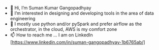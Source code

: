 - 👋 Hi, I’m Suman Kumar Gangopadhyay
- 👀 I’m interested in designing and developing tools in the area of data engineering
- 🌱 I mostly use python and/or pySpark and prefer airflow as the orchestrator, in the cloud, AWS is my comfort zone
- 📫 How to reach me ... I am on LinkedIn [https://www.linkedin.com/in/suman-gangopadhyay-1b6765ab/]

<!---
sumaniitm/sumaniitm is a ✨ special ✨ repository because its `README.md` (this file) appears on your GitHub profile.
You can click the Preview link to take a look at your changes.
--->
